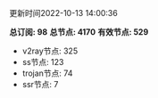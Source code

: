 更新时间2022-10-13 14:00:36

**总订阅: 98**
**总节点: 4170**
**有效节点: 529**
- v2ray节点: 325
- ss节点: 123
- trojan节点: 74
- ssr节点: 7
